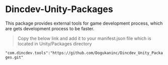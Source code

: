 # Dincdev-Unity-Packages

This package provides external tools for game development process, which are gets development process to be faster.

> Copy the below link and add it to your manifest.json file which is located in Unity/Packages directory

```"com.dincdev.tools":"https://github.com/Dogukaninc/Dincdev_Unity_Packages.git"```
